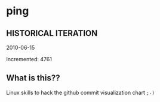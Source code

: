 # ping

## HISTORICAL ITERATION
2010-06-15

Incremented: 4761

## What is this?? 
Linux skills to hack the github commit visualization chart `;-)`
